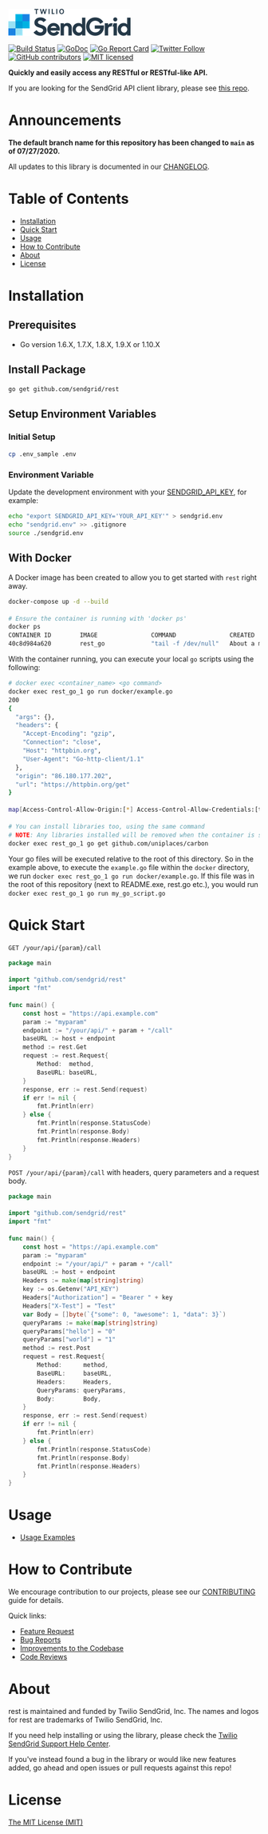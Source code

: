 ![SendGrid Logo](twilio_sendgrid_logo.png)

[![Build Status](https://travis-ci.com/sendgrid/rest.svg?branch=main)](https://travis-ci.com/sendgrid/rest)
[![GoDoc](https://godoc.org/github.com/sendgrid/rest?status.png)](http://godoc.org/github.com/sendgrid/rest)
[![Go Report Card](https://goreportcard.com/badge/github.com/sendgrid/rest)](https://goreportcard.com/report/github.com/sendgrid/rest)
[![Twitter Follow](https://img.shields.io/twitter/follow/sendgrid.svg?style=social&label=Follow)](https://twitter.com/sendgrid)
[![GitHub contributors](https://img.shields.io/github/contributors/sendgrid/rest.svg)](https://github.com/sendgrid/rest/graphs/contributors)
[![MIT licensed](https://img.shields.io/badge/license-MIT-blue.svg)](LICENSE)

**Quickly and easily access any RESTful or RESTful-like API.**

If you are looking for the SendGrid API client library, please see [this repo](https://github.com/sendgrid/sendgrid-go).

# Announcements
**The default branch name for this repository has been changed to `main` as of 07/27/2020.**

All updates to this library is documented in our [CHANGELOG](CHANGELOG.md).

# Table of Contents
- [Installation](#installation)
- [Quick Start](#quick-start)
- [Usage](#usage)
- [How to Contribute](#contribute)
- [About](#about)
- [License](#license)

<a name="installation"></a>
# Installation

## Prerequisites

- Go version 1.6.X, 1.7.X, 1.8.X, 1.9.X or 1.10.X

## Install Package

```bash
go get github.com/sendgrid/rest
```

## Setup Environment Variables

### Initial Setup

```bash
cp .env_sample .env
```

### Environment Variable

Update the development environment with your [SENDGRID_API_KEY](https://app.sendgrid.com/settings/api_keys), for example:

```bash
echo "export SENDGRID_API_KEY='YOUR_API_KEY'" > sendgrid.env
echo "sendgrid.env" >> .gitignore
source ./sendgrid.env
```

## With Docker

A Docker image has been created to allow you to get started with `rest` right away.

```bash
docker-compose up -d --build

# Ensure the container is running with 'docker ps'
docker ps
CONTAINER ID        IMAGE               COMMAND               CREATED              STATUS              PORTS               NAMES
40c8d984a620        rest_go             "tail -f /dev/null"   About a minute ago   Up About a minute                       rest_go_1
```

With the container running, you can execute your local `go` scripts using the following:

```bash
# docker exec <container_name> <go command>
docker exec rest_go_1 go run docker/example.go
200
{
  "args": {},
  "headers": {
    "Accept-Encoding": "gzip",
    "Connection": "close",
    "Host": "httpbin.org",
    "User-Agent": "Go-http-client/1.1"
  },
  "origin": "86.180.177.202",
  "url": "https://httpbin.org/get"
}

map[Access-Control-Allow-Origin:[*] Access-Control-Allow-Credentials:[true] Via:[1.1 vegur] Connection:[keep-alive] Server:[gunicorn/19.9.0] Date:[Tue, 02 Oct 2018 18:20:43 GMT] Content-Type:[application/json] Content-Length:[233]]

# You can install libraries too, using the same command
# NOTE: Any libraries installed will be removed when the container is stopped.
docker exec rest_go_1 go get github.com/uniplaces/carbon
```

Your go files will be executed relative to the root of this directory. So in the example above, to execute the `example.go` file within the `docker` directory, we run `docker exec rest_go_1 go run docker/example.go`. If this file was in the root of this repository (next to README.exe, rest.go etc.), you would run `docker exec rest_go_1 go run my_go_script.go`

<a name="quick-start"></a>
# Quick Start

`GET /your/api/{param}/call`

```go
package main

import "github.com/sendgrid/rest"
import "fmt"

func main() {
	const host = "https://api.example.com"
	param := "myparam"
	endpoint := "/your/api/" + param + "/call"
	baseURL := host + endpoint
	method := rest.Get
	request := rest.Request{
		Method:  method,
		BaseURL: baseURL,
	}
	response, err := rest.Send(request)
	if err != nil {
		fmt.Println(err)
	} else {
		fmt.Println(response.StatusCode)
		fmt.Println(response.Body)
		fmt.Println(response.Headers)
	}
}
```

`POST /your/api/{param}/call` with headers, query parameters and a request body.

```go
package main

import "github.com/sendgrid/rest"
import "fmt"

func main() {
	const host = "https://api.example.com"
	param := "myparam"
	endpoint := "/your/api/" + param + "/call"
	baseURL := host + endpoint
	Headers := make(map[string]string)
	key := os.Getenv("API_KEY")
	Headers["Authorization"] = "Bearer " + key
	Headers["X-Test"] = "Test"
	var Body = []byte(`{"some": 0, "awesome": 1, "data": 3}`)
	queryParams := make(map[string]string)
	queryParams["hello"] = "0"
	queryParams["world"] = "1"
	method := rest.Post
	request = rest.Request{
		Method:      method,
		BaseURL:     baseURL,
		Headers:     Headers,
		QueryParams: queryParams,
		Body:        Body,
	}
	response, err := rest.Send(request)
	if err != nil {
		fmt.Println(err)
	} else {
		fmt.Println(response.StatusCode)
		fmt.Println(response.Body)
		fmt.Println(response.Headers)
	}
}
```

<a name="usage"></a>
# Usage

- [Usage Examples](USAGE.md)

<a name="contribute"></a>
# How to Contribute

We encourage contribution to our projects, please see our [CONTRIBUTING](CONTRIBUTING.md) guide for details.

Quick links:

- [Feature Request](CONTRIBUTING.md#feature-request)
- [Bug Reports](CONTRIBUTING.md#submit-a-bug-report)
- [Improvements to the Codebase](CONTRIBUTING.md#improvements-to-the-codebase)
- [Code Reviews](CONTRIBUTING.md#code-reviews)

<a name="about"></a>
# About

rest is maintained and funded by Twilio SendGrid, Inc. The names and logos for rest are trademarks of Twilio SendGrid, Inc.

If you need help installing or using the library, please check the [Twilio SendGrid Support Help Center](https://support.sendgrid.com).

If you've instead found a bug in the library or would like new features added, go ahead and open issues or pull requests against this repo!

<a name="license"></a>
# License
[The MIT License (MIT)](LICENSE)
